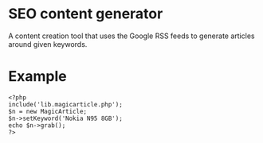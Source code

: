 # SEO content generator
A content creation tool that uses the Google RSS feeds to generate articles around given keywords.

# Example
```
<?php
include('lib.magicarticle.php');
$n = new MagicArticle;
$n->setKeyword('Nokia N95 8GB');
echo $n->grab();
?>
```
